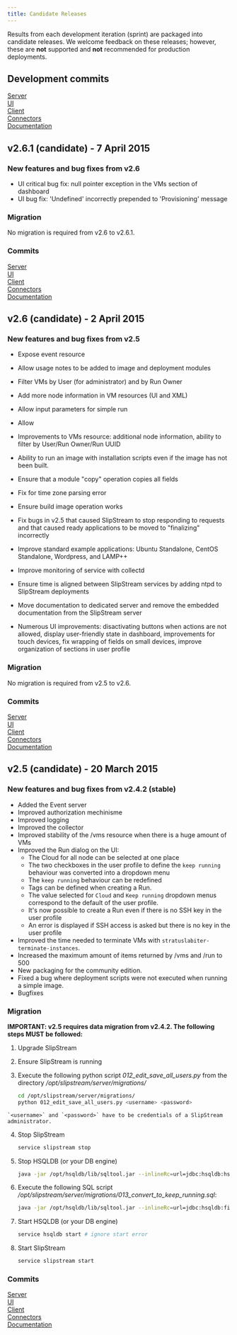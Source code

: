 ```yaml
---
title: Candidate Releases
---
```


Results from each development iteration (sprint) are packaged into
candidate releases.  We welcome feedback on these releases; however,
these are **not** supported and **not** recommended for production
deployments.

## Development commits

[Server](https://github.com/slipstream/SlipStreamServer/compare/v2.6-community...master)  
[UI](https://github.com/slipstream/SlipStreamUI/compare/v2.6-community...master)  
[Client](https://github.com/slipstream/SlipStreamClient/compare/v2.6-community...master)  
[Connectors](https://github.com/slipstream/SlipStreamConnectors/compare/v2.6-community...master)  
[Documentation](https://github.com/slipstream/SlipStreamDocumentation/compare/v2.6-community...master)  

## v2.6.1 (candidate) - 7 April 2015

### New features and bug fixes from v2.6

- UI critical bug fix: null pointer exception in the VMs section of dashboard
- UI bug fix: 'Undefined' incorrectly prepended to 'Provisioning' message

### Migration

No migration is required from v2.6 to v2.6.1.

### Commits

[Server](https://github.com/slipstream/SlipStreamServer/compare/v2.6-community...v2.6.1-community)  
[UI](https://github.com/slipstream/SlipStreamUI/compare/v2.6-community...v2.6.1-community)  
[Client](https://github.com/slipstream/SlipStreamClient/compare/v2.6-community...v2.6.1-community)  
[Connectors](https://github.com/slipstream/SlipStreamConnectors/compare/v2.6-community...v2.6.1-community)  
[Documentation](https://github.com/slipstream/SlipStreamDocumentation/compare/v2.6-community...v2.6.1-community)

## v2.6 (candidate) - 2 April 2015

### New features and bug fixes from v2.5

- Expose event resource
- Allow usage notes to be added to image and deployment modules
- Filter VMs by User (for administrator) and by Run Owner
- Add more node information in VM resources (UI and XML)
- Allow input parameters for simple run
- Allow 
- Improvements to VMs resource: additional node information, ability
  to filter by User/Run Owner/Run UUID
- Ability to run an image with installation scripts even if the image
  has not been built.
- Ensure that a module "copy" operation copies all fields
- Fix for time zone parsing error
- Ensure build image operation works 
- Fix bugs in v2.5 that caused SlipStream to stop responding to
  requests and that caused ready applications to be moved to
  "finalizing" incorrectly

- Improve standard example applications: Ubuntu Standalone, CentOS
  Standalone, Wordpress, and LAMP++
- Improve monitoring of service with collectd
- Ensure time is aligned between SlipStream services by adding ntpd to
  SlipStream deployments
- Move documentation to dedicated server and remove the embedded
  documentation from the SlipStream server
- Numerous UI improvements: disactivating buttons when actions are not
  allowed, display user-friendly state in dashboard, improvements for
  touch devices, fix wrapping of fields on small devices, improve
  organization of sections in user profile

### Migration

No migration is required from v2.5 to v2.6.

### Commits

[Server](https://github.com/slipstream/SlipStreamServer/compare/v2.5-community...v2.6-community)  
[UI](https://github.com/slipstream/SlipStreamUI/compare/v2.5-community...v2.6-community)  
[Client](https://github.com/slipstream/SlipStreamClient/compare/v2.5-community...v2.6-community)  
[Connectors](https://github.com/slipstream/SlipStreamConnectors/compare/v2.5-community...v2.6-community)  
[Documentation](https://github.com/slipstream/SlipStreamDocumentation/compare/v2.5-community...v2.6-community)  

## v2.5 (candidate) - 20 March 2015

### New features and bug fixes from v2.4.2 (stable)

- Added the Event server
- Improved authorization mechinisme
- Improved logging
- Improved the collector
- Improved stability of the /vms resource when there is a huge amount of VMs
- Improved the Run dialog on the UI:
  - The Cloud for all node can be selected at one place
  - The two checkboxes in the user profile to define the `keep running` behaviour was converted into a dropdown menu
  - The `keep running` behaviour can be redefined
  - Tags can be defined when creating a Run.
  - The value selected for `Cloud` and `Keep running` dropdown menus correspond to the default of the user profile. 
  - It's now possible to create a Run even if there is no SSH key in the user profile
  - An error is displayed if SSH access is asked but there is no key in the user profile
- Improved the time needed to terminate VMs with `stratuslabiter-terminate-instances`.
- Increased the maximum amount of items returned by /vms and /run to 500
- New packaging for the community edition.
- Fixed a bug where deployment scripts were not executed when running a simple image.
- Bugfixes

### Migration

**IMPORTANT: v2.5 requires data migration from v2.4.2. The following
  steps MUST be followed:**

  1. Upgrade SlipStream
  2. Ensure SlipStream is running
  3. Execute the following python script *012_edit_save_all_users.py*
     from the directory */opt/slipstream/server/migrations/*
 
     ```bash
     cd /opt/slipstream/server/migrations/
     python 012_edit_save_all_users.py <username> <password>
     ```
    `<username>` and `<password>` have to be credentials of a SlipStream administrator.

 4. Stop SlipStream
 
    ```bash
    service slipstream stop
    ```

 5. Stop HSQLDB (or your DB engine)
 
     ```bash
     java -jar /opt/hsqldb/lib/sqltool.jar --inlineRc=url=jdbc:hsqldb:hsql://localhost:9001/slipstream,user=sa,password= --sql 'SHUTDOWN;' 
     ```

 6. Execute the following SQL script */opt/slipstream/server/migrations/013_convert_to_keep_running.sql*:
 
     ```bash
     java -jar /opt/hsqldb/lib/sqltool.jar --inlineRc=url=jdbc:hsqldb:file:/opt/slipstream/SlipStreamDB/slipstreamdb,user=sa,password= /opt/slipstream/server/migrations/013_convert_to_keep_running.sql
     ```

 7. Start HSQLDB (or your DB engine)
 
    ```bash
    service hsqldb start # ignore start error
    ```

 8. Start SlipStream
 
    ```bash
    service slipstream start
    ```

### Commits

[Server](https://github.com/slipstream/SlipStreamServer/compare/v2.4.2...v2.5-community)  
[UI](https://github.com/slipstream/SlipStreamUI/compare/v2.4.2...v2.5-community)  
[Client](https://github.com/slipstream/SlipStreamClient/compare/v2.4.2...v2.5-community)  
[Connectors](https://github.com/slipstream/SlipStreamConnectors/compare/v2.4.2...v2.5-community)  
[Documentation](https://github.com/slipstream/SlipStreamDocumentation/compare/v2.4.2...v2.5-community)  
